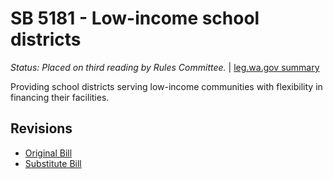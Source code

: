 # SB 5181 - Low-income school districts
*Status: Placed on third reading by Rules Committee.* | [leg.wa.gov summary](https://app.leg.wa.gov/billsummary?BillNumber=5181&Year=2021)

Providing school districts serving low-income communities with flexibility in financing their facilities.

## Revisions
* [Original Bill](1/)
* [Substitute Bill](S/)